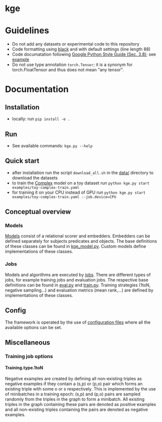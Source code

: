 # kge

# Guidelines
- Do not add any datasets or experimental code to this repository
- Code formatting using [black](https://github.com/ambv/black) and with default
  settings (line length 88)
- Code documatation following [Google Python Style Guide (Sec.
  3.8)](http://google.github.io/styleguide/pyguide.html#38-comments-and-docstrings);
  see
  [example](https://sphinxcontrib-napoleon.readthedocs.io/en/latest/example_google.html)
- Do not use type annotation `torch.Tensor`; it is a synonym for
  torch.FloatTensor and thus does not mean "any tensor".

# Documentation

## Installation
- locally: run `pip install -e .`

## Run
- See available commands: `kge.py --help`

## Quick start
- after installation run the script `download_all.sh` in the [data/](data/) directory to download the datasets
- to train the [Complex](http://proceedings.mlr.press/v48/trouillon16.pdf) model on a toy dataset run `python kge.py start examples/toy-complex-train.yaml`
- for training it on your CPU instead of GPU run `python kge.py start examples/toy-complex-train.yaml --job.device=CPU`


## Conceptual overview
### Models
[Models](kge/model) consist of a relational scorer and embedders. Embedders can be defined separately for subjects predicates and objects. The base definitions of these classes can be found in [kge_model.py](kge/model/kge_model.py). Custom models define implementations of these classes.

### Jobs
Models and algorithms are executed by [jobs](kge/job). There are different types of jobs, for example training jobs and evaluation jobs. The respective base definitions can be found in [eval.py](kge/job/eval.py) and [train.py](kge/job/train.py). Training strategies (1toN, negative sampling...) and evaluation metrics (mean rank,...) are defined by implementations of these classes.


## Config
The framework is operated by the use of [configuration files](kge/config-default.yaml) where all the available options can be set.

## Miscellaneous
### Training job options
#### Training.type.1toN
Negative examples are created by defining all non-existing triples as negative examples if they contain a (s,p) or (p,o) pair which forms an existing triple with some o or s respectively.
This is implemented by the use of minibatches in a training epoch: (s,p) and (p,o) pairs are sampled randomly from the triples in the graph to form a minibatch. All existing triples in the graph containing these pairs are denoted as positive examples and all non-existing triples containing the pairs are denoted as negative examples.






 
